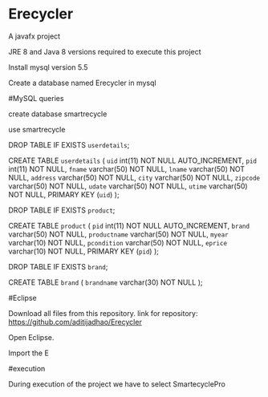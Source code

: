 # Erecycler
A javafx project


JRE 8 and Java 8 versions required to execute this project

Install mysql version 5.5

Create a database named Erecycler in mysql

#MySQL queries

create database smartrecycle 

use smartrecycle

DROP TABLE IF EXISTS `userdetails`;

CREATE TABLE `userdetails` (
  `uid` int(11) NOT NULL AUTO_INCREMENT,
  `pid` int(11) NOT NULL,
  `fname` varchar(50) NOT NULL,
  `lname` varchar(50) NOT NULL,
  `address` varchar(50) NOT NULL,
  `city` varchar(50) NOT NULL,
  `zipcode` varchar(50) NOT NULL,
  `udate` varchar(50) NOT NULL,
  `utime` varchar(50) NOT NULL,
  PRIMARY KEY (`uid`)
);


DROP TABLE IF EXISTS `product`;

CREATE TABLE `product` (
  `pid` int(11) NOT NULL AUTO_INCREMENT,
  `brand` varchar(50) NOT NULL,
  `productname` varchar(50) NOT NULL,
  `myear` varchar(10) NOT NULL,
  `pcondition` varchar(50) NOT NULL,
  `eprice` varchar(10) NOT NULL,
  PRIMARY KEY (`pid`)
);

DROP TABLE IF EXISTS `brand`;

CREATE TABLE `brand` (
  `brandname` varchar(30) NOT NULL
);


#Eclipse 

Download all files from this repository. link for repository:  https://github.com/aditijadhao/Erecycler

Open Eclipse.

Import the E





#execution

During execution of the project we have to select SmartecyclePro 
